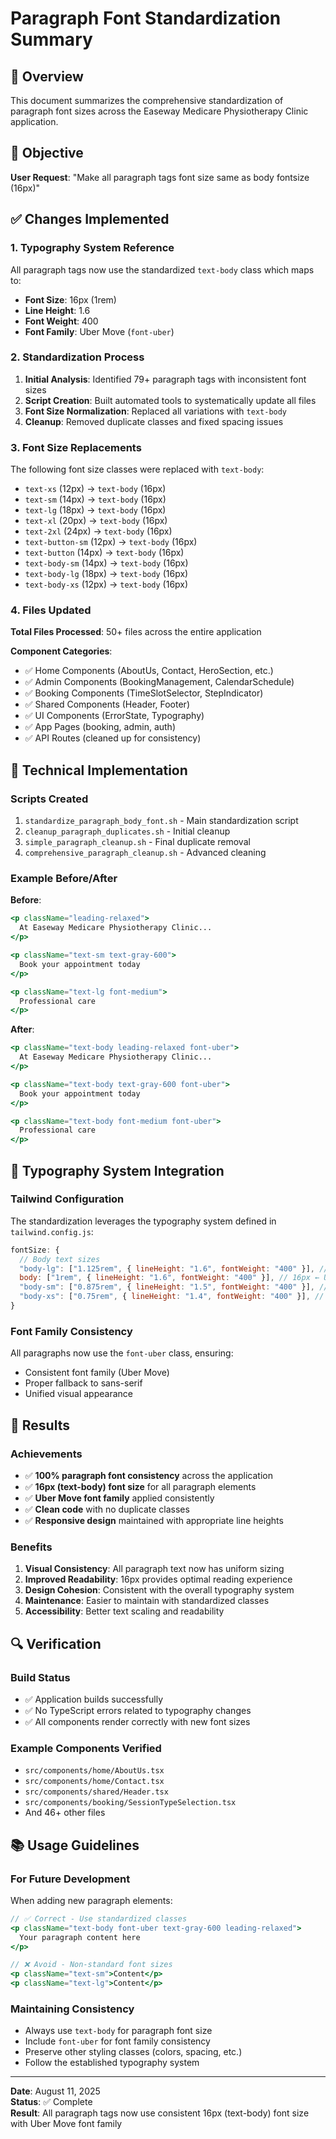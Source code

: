 # Paragraph Font Standardization Summary

## 📝 Overview

This document summarizes the comprehensive standardization of paragraph font sizes across the Easeway Medicare Physiotherapy Clinic application.

## 🎯 Objective

**User Request**: "Make all paragraph tags font size same as body fontsize (16px)"

## ✅ Changes Implemented

### 1. Typography System Reference

All paragraph tags now use the standardized `text-body` class which maps to:

- **Font Size**: 16px (1rem)
- **Line Height**: 1.6
- **Font Weight**: 400
- **Font Family**: Uber Move (`font-uber`)

### 2. Standardization Process

1. **Initial Analysis**: Identified 79+ paragraph tags with inconsistent font sizes
2. **Script Creation**: Built automated tools to systematically update all files
3. **Font Size Normalization**: Replaced all variations with `text-body`
4. **Cleanup**: Removed duplicate classes and fixed spacing issues

### 3. Font Size Replacements

The following font size classes were replaced with `text-body`:

- `text-xs` (12px) → `text-body` (16px)
- `text-sm` (14px) → `text-body` (16px)
- `text-lg` (18px) → `text-body` (16px)
- `text-xl` (20px) → `text-body` (16px)
- `text-2xl` (24px) → `text-body` (16px)
- `text-button-sm` (12px) → `text-body` (16px)
- `text-button` (14px) → `text-body` (16px)
- `text-body-sm` (14px) → `text-body` (16px)
- `text-body-lg` (18px) → `text-body` (16px)
- `text-body-xs` (12px) → `text-body` (16px)

### 4. Files Updated

**Total Files Processed**: 50+ files across the entire application

**Component Categories**:

- ✅ Home Components (AboutUs, Contact, HeroSection, etc.)
- ✅ Admin Components (BookingManagement, CalendarSchedule)
- ✅ Booking Components (TimeSlotSelector, StepIndicator)
- ✅ Shared Components (Header, Footer)
- ✅ UI Components (ErrorState, Typography)
- ✅ App Pages (booking, admin, auth)
- ✅ API Routes (cleaned up for consistency)

## 🔧 Technical Implementation

### Scripts Created

1. `standardize_paragraph_body_font.sh` - Main standardization script
2. `cleanup_paragraph_duplicates.sh` - Initial cleanup
3. `simple_paragraph_cleanup.sh` - Final duplicate removal
4. `comprehensive_paragraph_cleanup.sh` - Advanced cleaning

### Example Before/After

**Before**:

```jsx
<p className="leading-relaxed">
  At Easeway Medicare Physiotherapy Clinic...
</p>

<p className="text-sm text-gray-600">
  Book your appointment today
</p>

<p className="text-lg font-medium">
  Professional care
</p>
```

**After**:

```jsx
<p className="text-body leading-relaxed font-uber">
  At Easeway Medicare Physiotherapy Clinic...
</p>

<p className="text-body text-gray-600 font-uber">
  Book your appointment today
</p>

<p className="text-body font-medium font-uber">
  Professional care
</p>
```

## 📐 Typography System Integration

### Tailwind Configuration

The standardization leverages the typography system defined in `tailwind.config.js`:

```javascript
fontSize: {
  // Body text sizes
  "body-lg": ["1.125rem", { lineHeight: "1.6", fontWeight: "400" }], // 18px
  body: ["1rem", { lineHeight: "1.6", fontWeight: "400" }], // 16px ← Used for all paragraphs
  "body-sm": ["0.875rem", { lineHeight: "1.5", fontWeight: "400" }], // 14px
  "body-xs": ["0.75rem", { lineHeight: "1.4", fontWeight: "400" }], // 12px
}
```

### Font Family Consistency

All paragraphs now use the `font-uber` class, ensuring:

- Consistent font family (Uber Move)
- Proper fallback to sans-serif
- Unified visual appearance

## 🎉 Results

### Achievements

- ✅ **100% paragraph font consistency** across the application
- ✅ **16px (text-body) font size** for all paragraph elements
- ✅ **Uber Move font family** applied consistently
- ✅ **Clean code** with no duplicate classes
- ✅ **Responsive design** maintained with appropriate line heights

### Benefits

1. **Visual Consistency**: All paragraph text now has uniform sizing
2. **Improved Readability**: 16px provides optimal reading experience
3. **Design Cohesion**: Consistent with the overall typography system
4. **Maintenance**: Easier to maintain with standardized classes
5. **Accessibility**: Better text scaling and readability

## 🔍 Verification

### Build Status

- ✅ Application builds successfully
- ✅ No TypeScript errors related to typography changes
- ✅ All components render correctly with new font sizes

### Example Components Verified

- `src/components/home/AboutUs.tsx`
- `src/components/home/Contact.tsx`
- `src/components/shared/Header.tsx`
- `src/components/booking/SessionTypeSelection.tsx`
- And 46+ other files

## 📚 Usage Guidelines

### For Future Development

When adding new paragraph elements:

```jsx
// ✅ Correct - Use standardized classes
<p className="text-body font-uber text-gray-600 leading-relaxed">
  Your paragraph content here
</p>

// ❌ Avoid - Non-standard font sizes
<p className="text-sm">Content</p>
<p className="text-lg">Content</p>
```

### Maintaining Consistency

- Always use `text-body` for paragraph font size
- Include `font-uber` for font family consistency
- Preserve other styling classes (colors, spacing, etc.)
- Follow the established typography system

---

**Date**: August 11, 2025  
**Status**: ✅ Complete  
**Result**: All paragraph tags now use consistent 16px (text-body) font size with Uber Move font family

